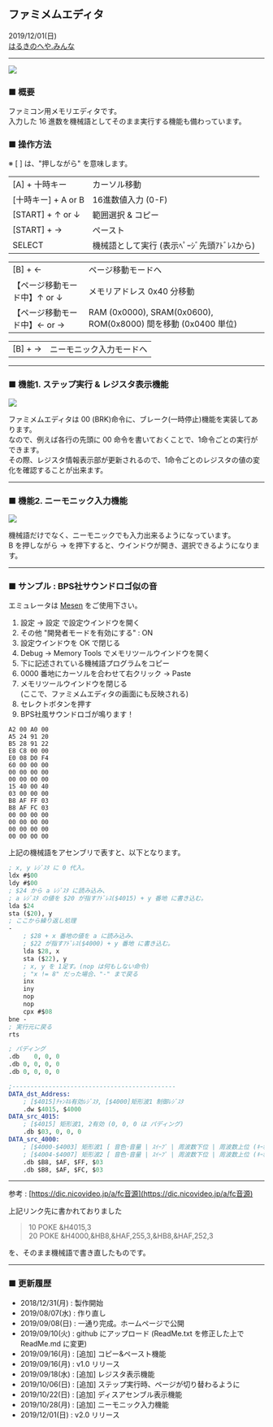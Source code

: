 ## ファミメムエディタ
2019/12/01(日)  
[はるきのへや.みんな](https://はるきのへや.みんな/1.ｹﾞ-ﾑ･技術/製作物/ﾌｧﾐﾒﾑｴﾃﾞｨﾀ/)  

---

![](_ReadMe/1_demo.gif)

### ■ 概要
ファミコン用メモリエディタです。  
入力した 16 進数を機械語としてそのまま実行する機能も備わっています。  

### ■ 操作方法

※ [ ] は、"押しながら" を意味します。

|||
|-|-|
| [A] + 十時キー | カーソル移動 |
| [十時キー] + A or B | 16進数値入力 (0-F) |
| [START] + ↑ or ↓ | 範囲選択 & コピー |
| [START] + → | ペースト |
| SELECT | 機械語として実行 (表示ﾍﾟｰｼﾞ先頭ｱﾄﾞﾚｽから) |

|||
|-|-|
| [B] + ← | ページ移動モードへ |
|【ページ移動モード中】↑ or ↓ | メモリアドレス 0x40 分移動  |
|【ページ移動モード中】← or → | RAM (0x0000), SRAM(0x0600), ROM(0x8000) 間を移動 (0x0400 単位) |

|||
|-|-|
| [B] + → | ニーモニック入力モードへ |

---

### ■ 機能1. ステップ実行 & レジスタ表示機能

![](_ReadMe/2_step.gif)

ファミメムエディタは 00 (BRK)命令に、ブレーク(一時停止)機能を実装してあります。  
なので、例えば各行の先頭に 00 命令を書いておくことで、1命令ごとの実行ができます。  
その際、レジスタ情報表示部が更新されるので、1命令ごとのレジスタの値の変化を確認することが出来ます。  

---

### ■ 機能2. ニーモニック入力機能

![](_ReadMe/3_mnemonic.gif)

機械語だけでなく、ニーモニックでも入力出来るようになっています。  
B を押しながら → を押下すると、ウインドウが開き、選択できるようになります。

---
### ■ サンプル : BPS社サウンドロゴ似の音

エミュレータは [Mesen](https://www.mesen.ca/ja/) をご使用下さい。
  1. 設定 → 設定 で設定ウインドウを開く
  2. その他 "開発者モードを有効にする" : ON
  3. 設定ウインドウを OK で閉じる
  4. Debug → Memory Tools でメモリツールウインドウを開く
  5. 下に記述されている機械語プログラムをコピー
  6. 0000 番地にカーソルを合わせて右クリック → Paste
  7. メモリツールウインドウを閉じる  
     (ここで、ファミメムエディタの画面にも反映される)
  8. セレクトボタンを押す
  9. BPS社風サウンドロゴが鳴ります！

```
A2 00 A0 00 
A5 24 91 20 
B5 28 91 22 
E8 C8 00 00 
E0 08 D0 F4 
60 00 00 00 
00 00 00 00 
00 00 00 00 
15 40 00 40 
03 00 00 00 
B8 AF FF 03 
B8 AF FC 03 
00 00 00 00 
00 00 00 00 
00 00 00 00 
00 00 00 00
```

上記の機械語をアセンブリで表すと、以下となります。

```LLVM
; x, y ﾚｼﾞｽﾀ に 0 代入。
ldx #$00
ldy #$00
; $24 から a ﾚｼﾞｽﾀ に読み込み、
; a ﾚｼﾞｽﾀ の値を $20 が指すｱﾄﾞﾚｽ($4015) + y 番地 に書き込む。
lda $24
sta ($20), y
; ここから繰り返し処理
-
    ; $28 + x 番地の値を a に読み込み、
    ; $22 が指すｱﾄﾞﾚｽ($4000) + y 番地 に書き込む。
    lda $28, x
    sta ($22), y
    ; x, y を 1足す。(nop は何もしない命令)
    ; "x != 8" だった場合、"-" まで戻る
    inx
    iny
    nop
    nop
    cpx #$08
bne -
; 実行元に戻る
rts

; パディング
.db    0, 0, 0
.db 0, 0, 0, 0
.db 0, 0, 0, 0

;---------------------------------------------
DATA_dst_Address:
    ; [$4015]ﾁｬﾝﾈﾙ有効ﾚｼﾞｽﾀ, [$4000]矩形波1 制御ﾚｼﾞｽﾀ
    .dw $4015, $4000
DATA_src_4015:
    ; [$4015] 矩形波1, 2有効 (0, 0, 0 は パディング)
    .db $03, 0, 0, 0
DATA_src_4000:
    ; [$4000-$4003] 矩形波1 [ 音色･音量 | ｽｲｰﾌﾟ | 周波数下位 | 周波数上位 (ｷｰｵﾝ/ｵﾌ) ]
    ; [$4004-$4007] 矩形波2 [ 音色･音量 | ｽｲｰﾌﾟ | 周波数下位 | 周波数上位 (ｷｰｵﾝ/ｵﾌ) ]
    .db $B8, $AF, $FF, $03 
    .db $B8, $AF, $FC, $03
```

---
参考 : [https://dic.nicovideo.jp/a/fc音源](https://dic.nicovideo.jp/a/fc音源)  

上記リンク先に書かれておりました
>10 POKE &H4015,3  
>20 POKE &H4000,&HB8,&HAF,255,3,&HB8,&HAF,252,3  

を、そのまま機械語で書き直したものです。

-----------

### ■ 更新履歴
- 2018/12/31(月) : 製作開始
- 2019/08/07(水) : 作り直し
- 2019/09/08(日) : 一通り完成。ホームページで公開
- 2019/09/10(火) : github にアップロード (ReadMe.txt を修正した上で ReadMe.md に変更)
- 2019/09/16(月) : [追加] コピー&ペースト機能
- 2019/09/16(月) : v1.0 リリース
- 2019/09/18(水) : [追加] レジスタ表示機能
- 2019/10/06(日) : [追加] ステップ実行時、ページが切り替わるように
- 2019/10/22(日) : [追加] ディスアセンブル表示機能
- 2019/10/28(月) : [追加] ニーモニック入力機能
- 2019/12/01(日) : v2.0 リリース